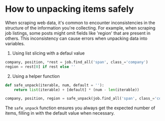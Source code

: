 # How to unpacking items safely

When scraping web data, it's common to encounter inconsistencies in the structure of the information you're collecting. For example, when scraping job listings, some posts might omit fields like 'region' that are present in others. This inconsistency can cause errors when unpacking data into variables.

1. Using list slicing with a defaul value

```python
company, position, *rest = job.find_all('span', class_='company')
region = rest[0] if rest else ''
```

2. Using a helper function

```python
def safe_unpack(iterable, num, default = ''):
    return list(iterable) + [default] * (num - len(iterable))

company, position, region = safe_unpack(job.find_all('span', class_='company'), 3)
```

The `safe_unpack` function ensures you always get the expected number of items, filling in with the default value when necessary.
